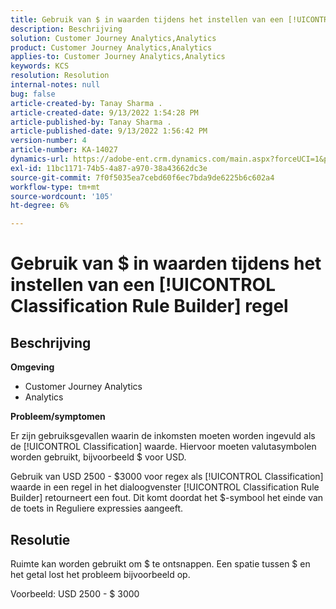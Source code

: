 ```yaml
---
title: Gebruik van $ in waarden tijdens het instellen van een [!UICONTROL Classification Rule Builder] regel
description: Beschrijving
solution: Customer Journey Analytics,Analytics
product: Customer Journey Analytics,Analytics
applies-to: Customer Journey Analytics,Analytics
keywords: KCS
resolution: Resolution
internal-notes: null
bug: false
article-created-by: Tanay Sharma .
article-created-date: 9/13/2022 1:54:28 PM
article-published-by: Tanay Sharma .
article-published-date: 9/13/2022 1:56:42 PM
version-number: 4
article-number: KA-14027
dynamics-url: https://adobe-ent.crm.dynamics.com/main.aspx?forceUCI=1&pagetype=entityrecord&etn=knowledgearticle&id=789a4d90-6b33-ed11-9db1-002248086735
exl-id: 11bc1171-74b5-4a87-a970-38a43662dc3e
source-git-commit: 7f0f5035ea7cebd60f6ec7bda9de6225b6c602a4
workflow-type: tm+mt
source-wordcount: '105'
ht-degree: 6%

---
```


# Gebruik van $ in waarden tijdens het instellen van een [!UICONTROL Classification Rule Builder] regel

## Beschrijving


<b>Omgeving</b>

- Customer Journey Analytics
- Analytics




<b>Probleem/symptomen</b>

Er zijn gebruiksgevallen waarin de inkomsten moeten worden ingevuld als de [!UICONTROL Classification] waarde. Hiervoor moeten valutasymbolen worden gebruikt, bijvoorbeeld $ voor USD.



Gebruik van USD 2500 - $3000 voor regex als [!UICONTROL Classification] waarde in een regel in het dialoogvenster [!UICONTROL Classification Rule Builder] retourneert een fout. Dit komt doordat het $-symbool het einde van de toets in Reguliere expressies aangeeft.


## Resolutie


Ruimte kan worden gebruikt om $ te ontsnappen. Een spatie tussen $ en het getal lost het probleem bijvoorbeeld op.

Voorbeeld: USD 2500 - $ 3000
